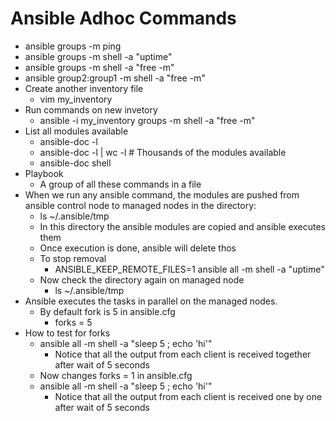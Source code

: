 # Ansible Adhoc Commands
 - ansible groups -m ping
 - ansible groups -m shell -a "uptime"
 - ansible groups -m shell -a "free -m"
 - ansible group2:group1 -m shell -a "free -m"
- Create another inventory file
  - vim my_inventory
- Run commands on new invetory
  - ansible -i my_inventory groups  -m shell -a "free -m"
- List all modules available
  - ansible-doc -l
  - ansible-doc -l | wc -l      # Thousands of the  modules available
  - ansible-doc shell
- Playbook
  - A group of all these commands in a file
- When we run any ansible command, the modules are pushed from ansible control node to managed nodes in the directory:
  - ls ~/.ansible/tmp
  - In this directory the ansible modules are copied and ansible executes them
  - Once execution is done, ansible will delete thos
  - To stop removal
    - ANSIBLE_KEEP_REMOTE_FILES=1 ansible all -m shell -a "uptime"
  - Now check the directory again on managed node
    - ls ~/.ansible/tmp
- Ansible executes the tasks in parallel on the managed nodes.
  - By default fork is 5 in ansible.cfg
    - forks = 5
- How to test for forks
  - ansible all -m shell -a "sleep 5 ; echo 'hi'"
    - Notice that all the output from each client is received together after wait of  5 seconds
  - Now changes forks = 1 in ansible.cfg
  - ansible all -m shell -a "sleep 5 ; echo 'hi'"
    - Notice that all the output from each client is received one by one after wait of 5 seconds

